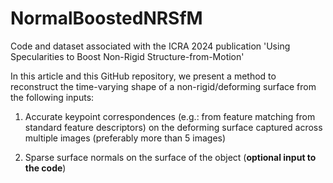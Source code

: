 # NormalBoostedNRSfM
Code and dataset associated with the ICRA 2024 publication 'Using Specularities to Boost Non-Rigid Structure-from-Motion'

In this article and this GitHub repository, we present a method to reconstruct the time-varying shape of a non-rigid/deforming surface from the following inputs:

   1. Accurate keypoint correspondences (e.g.: from feature matching from standard feature descriptors) on the deforming surface captured across multiple images (preferably more than 5 images)

   2. Sparse surface normals on the surface of the object (**optional input to the code**)



